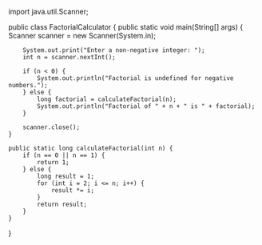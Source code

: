 import java.util.Scanner;

public class FactorialCalculator {
    public static void main(String[] args) {
        Scanner scanner = new Scanner(System.in);

        System.out.print("Enter a non-negative integer: ");
        int n = scanner.nextInt();

        if (n < 0) {
            System.out.println("Factorial is undefined for negative numbers.");
        } else {
            long factorial = calculateFactorial(n);
            System.out.println("Factorial of " + n + " is " + factorial);
        }

        scanner.close();
    }

    public static long calculateFactorial(int n) {
        if (n == 0 || n == 1) {
            return 1;
        } else {
            long result = 1;
            for (int i = 2; i <= n; i++) {
                result *= i;
            }
            return result;
        }
    }
}

